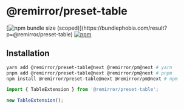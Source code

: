 # @remirror/preset-table

[![npm bundle size (scoped)](https://img.shields.io/bundlephobia/minzip/@remirror/preset-table.svg?)](https://bundlephobia.com/result?p=@remirror/preset-table)
[![npm](https://img.shields.io/npm/dm/@remirror/preset-table.svg?&logo=npm)](https://www.npmjs.com/package/@remirror/preset-table)

## Installation

```bash
yarn add @remirror/preset-table@next @remirror/pm@next # yarn
pnpm add @remirror/preset-table@next @remirror/pm@next # pnpm
npm install @remirror/preset-table@next @remirror/pm@next # npm
```

```ts
import { TableExtension } from '@remirror/preset-table';

new TableExtension();
```
